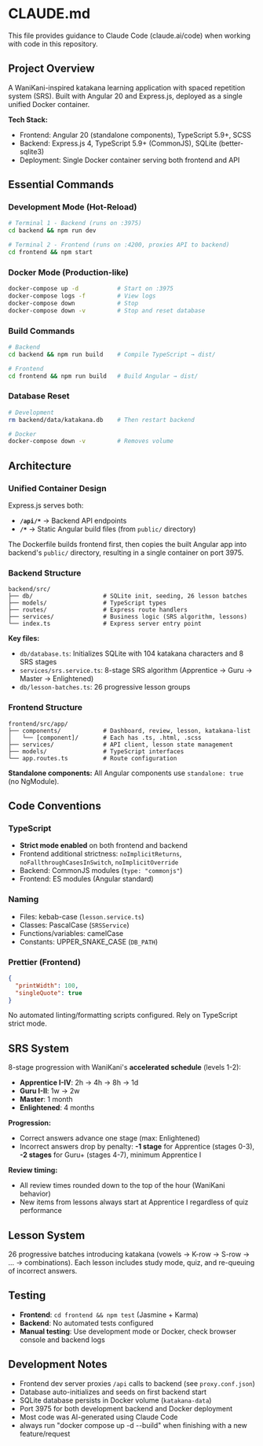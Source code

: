 # CLAUDE.md

This file provides guidance to Claude Code (claude.ai/code) when working with code in this repository.

## Project Overview

A WaniKani-inspired katakana learning application with spaced repetition system (SRS). Built with Angular 20 and Express.js, deployed as a single unified Docker container.

**Tech Stack:**
- Frontend: Angular 20 (standalone components), TypeScript 5.9+, SCSS
- Backend: Express.js 4, TypeScript 5.9+ (CommonJS), SQLite (better-sqlite3)
- Deployment: Single Docker container serving both frontend and API

## Essential Commands

### Development Mode (Hot-Reload)
```bash
# Terminal 1 - Backend (runs on :3975)
cd backend && npm run dev

# Terminal 2 - Frontend (runs on :4200, proxies API to backend)
cd frontend && npm start
```

### Docker Mode (Production-like)
```bash
docker-compose up -d           # Start on :3975
docker-compose logs -f         # View logs
docker-compose down            # Stop
docker-compose down -v         # Stop and reset database
```

### Build Commands
```bash
# Backend
cd backend && npm run build    # Compile TypeScript → dist/

# Frontend
cd frontend && npm run build   # Build Angular → dist/
```

### Database Reset
```bash
# Development
rm backend/data/katakana.db    # Then restart backend

# Docker
docker-compose down -v         # Removes volume
```

## Architecture

### Unified Container Design
Express.js serves both:
- **`/api/*`** → Backend API endpoints
- **`/*`** → Static Angular build files (from `public/` directory)

The Dockerfile builds frontend first, then copies the built Angular app into backend's `public/` directory, resulting in a single container on port 3975.

### Backend Structure
```
backend/src/
├── db/                    # SQLite init, seeding, 26 lesson batches
├── models/                # TypeScript types
├── routes/                # Express route handlers
├── services/              # Business logic (SRS algorithm, lessons)
└── index.ts               # Express server entry point
```

**Key files:**
- `db/database.ts`: Initializes SQLite with 104 katakana characters and 8 SRS stages
- `services/srs.service.ts`: 8-stage SRS algorithm (Apprentice → Guru → Master → Enlightened)
- `db/lesson-batches.ts`: 26 progressive lesson groups

### Frontend Structure
```
frontend/src/app/
├── components/            # Dashboard, review, lesson, katakana-list
│   └── [component]/       # Each has .ts, .html, .scss
├── services/              # API client, lesson state management
├── models/                # TypeScript interfaces
└── app.routes.ts          # Route configuration
```

**Standalone components:** All Angular components use `standalone: true` (no NgModule).

## Code Conventions

### TypeScript
- **Strict mode enabled** on both frontend and backend
- Frontend additional strictness: `noImplicitReturns`, `noFallthroughCasesInSwitch`, `noImplicitOverride`
- Backend: CommonJS modules (`type: "commonjs"`)
- Frontend: ES modules (Angular standard)

### Naming
- Files: kebab-case (`lesson.service.ts`)
- Classes: PascalCase (`SRSService`)
- Functions/variables: camelCase
- Constants: UPPER_SNAKE_CASE (`DB_PATH`)

### Prettier (Frontend)
```json
{
  "printWidth": 100,
  "singleQuote": true
}
```
No automated linting/formatting scripts configured. Rely on TypeScript strict mode.

## SRS System

8-stage progression with WaniKani's **accelerated schedule** (levels 1-2):
- **Apprentice I-IV**: 2h → 4h → 8h → 1d
- **Guru I-II**: 1w → 2w
- **Master**: 1 month
- **Enlightened**: 4 months

**Progression:**
- Correct answers advance one stage (max: Enlightened)
- Incorrect answers drop by penalty: **-1 stage** for Apprentice (stages 0-3), **-2 stages** for Guru+ (stages 4-7), minimum Apprentice I

**Review timing:**
- All review times rounded down to the top of the hour (WaniKani behavior)
- New items from lessons always start at Apprentice I regardless of quiz performance

## Lesson System

26 progressive batches introducing katakana (vowels → K-row → S-row → ... → combinations).
Each lesson includes study mode, quiz, and re-queuing of incorrect answers.

## Testing

- **Frontend**: `cd frontend && npm test` (Jasmine + Karma)
- **Backend**: No automated tests configured
- **Manual testing**: Use development mode or Docker, check browser console and backend logs

## Development Notes

- Frontend dev server proxies `/api` calls to backend (see `proxy.conf.json`)
- Database auto-initializes and seeds on first backend start
- SQLite database persists in Docker volume (`katakana-data`)
- Port 3975 for both development backend and Docker deployment
- Most code was AI-generated using Claude Code
- always run "docker compose up -d --build" when finishing with a new feature/request